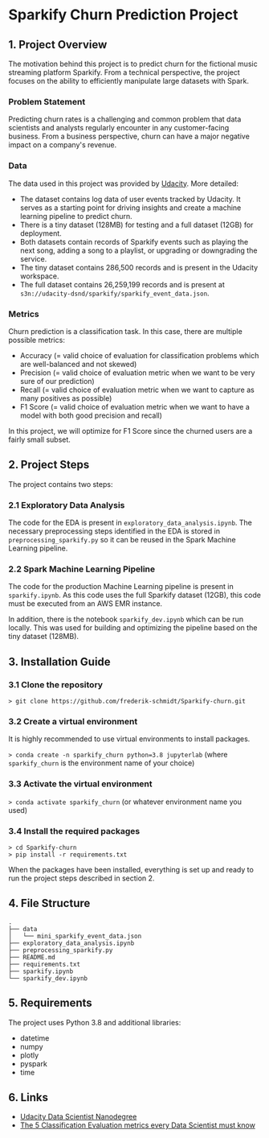 # Sparkify Churn Prediction Project

## 1. Project Overview

The motivation behind this project is to predict churn for the fictional music streaming platform Sparkify. From a
technical perspective, the project focuses on the ability to efficiently manipulate large datasets with Spark.

### Problem Statement

Predicting churn rates is a challenging and common problem that data scientists and analysts regularly encounter in any
customer-facing business. From a business perspective, churn can have a major negative impact on a company's revenue. 

### Data

The data used in this project was provided by [Udacity](https://www.udacity.com/). More detailed:
- The dataset contains log data of user events tracked by Udacity. It serves as a starting point for driving insights
  and create a machine learning pipeline to predict churn.
- There is a tiny dataset (128MB) for testing and a full dataset (12GB) for deployment.
- Both datasets contain records of Sparkify events such as playing the next song, adding a song to a
  playlist, or upgrading or downgrading the service.
- The tiny dataset contains 286,500 records and is present in the Udacity workspace.
- The full dataset contains 26,259,199 records and is present at `s3n://udacity-dsnd/sparkify/sparkify_event_data.json`.

### Metrics

Churn prediction is a classification task. In this case, there are multiple possible metrics:
- Accuracy (= valid choice of evaluation for classification problems which are well-balanced and not skewed)
- Precision (= valid choice of evaluation metric when we want to be very sure of our prediction)
- Recall (= valid choice of evaluation metric when we want to capture as many positives as possible)
- F1 Score (= valid choice of evaluation metric when we want to have a model with both good precision and recall)

In this project, we will optimize for F1 Score since the churned users are a fairly small subset.

## 2. Project Steps

The project contains two steps:

### 2.1 Exploratory Data Analysis

The code for the EDA is present in `exploratory_data_analysis.ipynb`. The necessary preprocessing  steps identified in
the EDA is stored in `preprocessing_sparkify.py` so it can be reused in the Spark Machine Learning pipeline.

### 2.2 Spark Machine Learning Pipeline

The code for the production Machine Learning pipeline is present in `sparkify.ipynb`. As this code uses the full
Sparkify dataset (12GB), this code must be executed from an AWS EMR instance.

In addition, there is the notebook `sparkify_dev.ipynb` which can be run locally. This was used for building and
optimizing the pipeline based on the tiny dataset (128MB).

## 3. Installation Guide

### 3.1 Clone the repository

`> git clone https://github.com/frederik-schmidt/Sparkify-churn.git`

### 3.2 Create a virtual environment

It is highly recommended to use virtual environments to install packages.

`> conda create -n sparkify_churn python=3.8 jupyterlab`
(where `sparkify_churn` is the environment name of your choice)

### 3.3 Activate the virtual environment

`> conda activate sparkify_churn`
(or whatever environment name you used)

### 3.4 Install the required packages

```
> cd Sparkify-churn
> pip install -r requirements.txt
```

When the packages have been installed, everything is set up and ready to run the project steps described in section 2.

## 4. File Structure

```
.
├── data
│   └── mini_sparkify_event_data.json
├── exploratory_data_analysis.ipynb
├── preprocessing_sparkify.py
├── README.md
├── requirements.txt
├── sparkify.ipynb
└── sparkify_dev.ipynb
```

## 5. Requirements

The project uses Python 3.8 and additional libraries:
- datetime
- numpy
- plotly
- pyspark
- time

## 6. Links

- [Udacity Data Scientist Nanodegree](https://www.udacity.com/course/data-scientist-nanodegree--nd025)
- [The 5 Classification Evaluation metrics every Data Scientist must know](https://towardsdatascience.com/the-5-classification-evaluation-metrics-you-must-know-aa97784ff226)